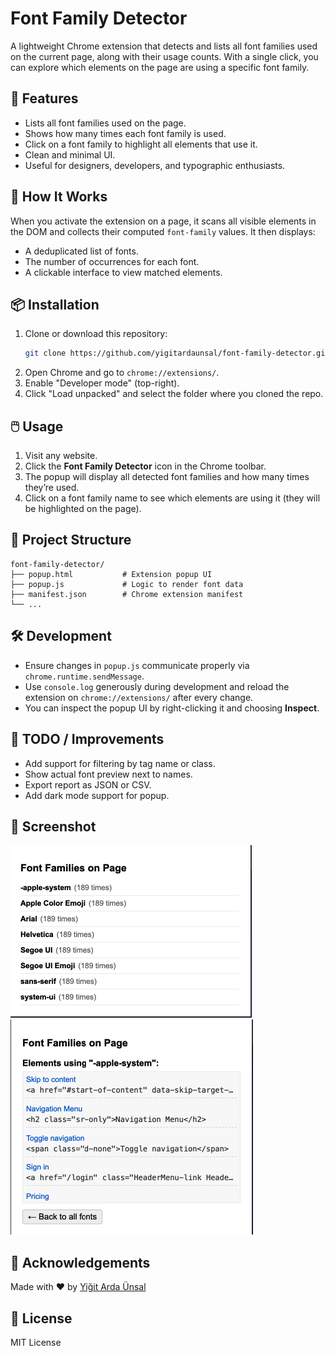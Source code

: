 # Font Family Detector

A lightweight Chrome extension that detects and lists all font families used on the current page, along with their usage counts. With a single click, you can explore which elements on the page are using a specific font family.

## 🚀 Features

- Lists all font families used on the page.
- Shows how many times each font family is used.
- Click on a font family to highlight all elements that use it.
- Clean and minimal UI.
- Useful for designers, developers, and typographic enthusiasts.

## 🧠 How It Works

When you activate the extension on a page, it scans all visible elements in the DOM and collects their computed `font-family` values. It then displays:

- A deduplicated list of fonts.
- The number of occurrences for each font.
- A clickable interface to view matched elements.

## 📦 Installation

1. Clone or download this repository:
   ```bash
   git clone https://github.com/yigitardaunsal/font-family-detector.git
   ```
2. Open Chrome and go to `chrome://extensions/`.
3. Enable "Developer mode" (top-right).
4. Click "Load unpacked" and select the folder where you cloned the repo.

## 🖱️ Usage

1. Visit any website.
2. Click the **Font Family Detector** icon in the Chrome toolbar.
3. The popup will display all detected font families and how many times they’re used.
4. Click on a font family name to see which elements are using it (they will be highlighted on the page).

## 📁 Project Structure

```
font-family-detector/
├── popup.html           # Extension popup UI
├── popup.js             # Logic to render font data
├── manifest.json        # Chrome extension manifest
└── ...
```

## 🛠️ Development

- Ensure changes in `popup.js` communicate properly via `chrome.runtime.sendMessage`.
- Use `console.log` generously during development and reload the extension on `chrome://extensions/` after every change.
- You can inspect the popup UI by right-clicking it and choosing **Inspect**.

## 🧪 TODO / Improvements

- Add support for filtering by tag name or class.
- Show actual font preview next to names.
- Export report as JSON or CSV.
- Add dark mode support for popup.

## 📸 Screenshot

![Font Family Detector Screenshot](./screenshot-1.png)
![Font Family Detector Screenshot](./screenshot-2.png)

## 🙌 Acknowledgements

Made with ❤️ by [Yiğit Arda Ünsal](https://github.com/yigitardaunsal)

## 📄 License

MIT License
